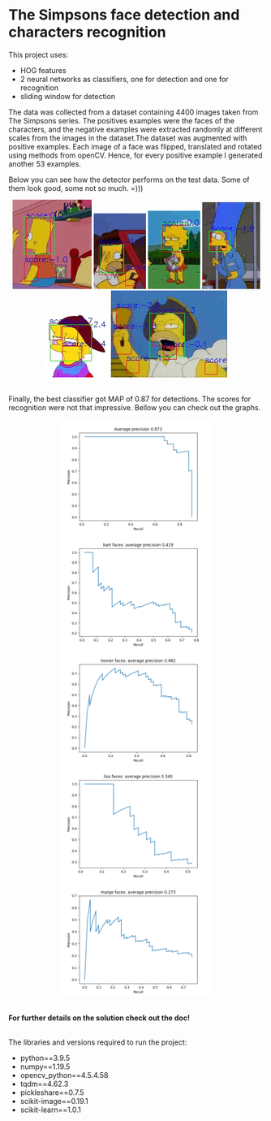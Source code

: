 # The Simpsons face detection and characters recognition

This project uses:
<ul>
  <li>HOG features</li>
  <li>2 neural networks as classifiers, one for detection and one for recognition</li>
  <li>sliding window for detection</li>
</ul>

The data was collected from a dataset containing 4400 images taken from The Simpsons series. The positives examples were the faces of the characters, and the negative examples were extracted randomly at different scales from the images in the dataset.The dataset was augmented with positive examples. Each image of a face was flipped, translated and rotated using methods from openCV. Hence, for every positive example I generated another 53 examples.

Below you can see how the detector performs on the test data. Some of them look good, some not so much. =)))

<div align='center' min-width=820>
  <img src='data/salveazaFisiere/detections/detections_bart_simpson_0.jpg' float='left'>
  <img src='data/salveazaFisiere/detections/detections_homer_simpson_5.jpg' float='right' >
  <img src='data/salveazaFisiere/detections/detections_lisa_simpson_7.jpg' float='right' >
  <img src='data/salveazaFisiere/detections/detections_marge_simpson_6.jpg' float='right' >
  <img src='data/salveazaFisiere/detections/detections_lisa_simpson_5.jpg' float='right' >
  <img src='data/salveazaFisiere/detections/detections_homer_simpson_9.jpg' float='right' >
</div>

<br>Finally, the best classifier got MAP of 0.87 for detections. The scores for recognition were not that impressive. Bellow you can check out the graphs. 

<div align='center' min-width=820>
  <img src='data/salveazaFisiere/average_precision_all_faces.png' width=300 float='left'>
  <img src='data/salveazaFisiere/average_precision_bart.png' width=300 float='left'>
  <img src='data/salveazaFisiere/average_precision_homer.png' width=300 float='left'>
  <img src='data/salveazaFisiere/average_precision_lisa.png' width=300 float='left'>
  <img src='data/salveazaFisiere/average_precision_marge.png' width=300 float='left'>
</div>

<br><b>For further details on the solution check out the doc!</b>

<br>The libraries and versions required to run the project:
<ul>
  <li>python==3.9.5</li>
  <li>numpy==1.19.5</li>
  <li>opencv_python==4.5.4.58</li>
  <li>tqdm==4.62.3</li>  
  <li>pickleshare==0.7.5</li>
  <li>scikit-image==0.19.1</li>
  <li>scikit-learn==1.0.1</li>
</ul>
